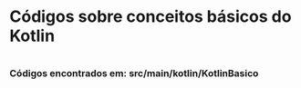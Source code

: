 # <H> Códigos sobre conceitos básicos do Kotlin
# <H3> Códigos encontrados em: src/main/kotlin/KotlinBasico 